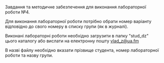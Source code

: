 Завдання та методичне забезпечення для виконання лабораторної роботи №4.

Для виконання лабораторної роботи потрібно обрати номер варіанту відповідно до свого номеру в списку групи (як в журналі).

Виконані лабораторні роботи необхідно загрузити в папку "stud_dz" цього каталогу або вислати на електронну пошту vlad_z@ua.fm

В назві файлу необхідно вказати прізвище студента, номер лабораторної роботи та назву групи.
